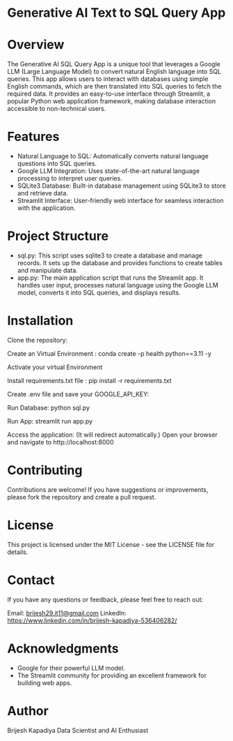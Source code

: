 # Generative AI Text to SQL Query App

# Overview
The Generative AI SQL Query App is a unique tool that leverages a Google LLM (Large Language Model) to convert natural English language into SQL queries. This app allows users to interact with databases using simple English commands, which are then translated into SQL queries to fetch the required data. It provides an easy-to-use interface through Streamlit, a popular Python web application framework, making database interaction accessible to non-technical users.

# Features
- Natural Language to SQL: Automatically converts natural language questions into SQL queries.
- Google LLM Integration: Uses state-of-the-art natural language processing to interpret user queries.
- SQLite3 Database: Built-in database management using SQLite3 to store and retrieve data.
- Streamlit Interface: User-friendly web interface for seamless interaction with the application.

# Project Structure
- sql.py: This script uses sqlite3 to create a database and manage records. It sets up the database and provides functions to create tables and manipulate data.
- app.py: The main application script that runs the Streamlit app. It handles user input, processes natural language using the Google LLM model, converts it into SQL queries, and displays results.

# Installation

Clone the repository:

Create an Virtual Environment : conda create -p health python==3.11 -y

Activate your virtual Environment

Install requirements.txt file : pip install -r requirements.txt

Create .env file and save your GOOGLE_API_KEY:

Run Database: python sql.py

Run App: streamlit run app.py

Access the application: (It will redirect automatically.) Open your browser and navigate to http://localhost:8000

# Contributing
Contributions are welcome! If you have suggestions or improvements, please fork the repository and create a pull request.

# License
This project is licensed under the MIT License - see the LICENSE file for details.

# Contact
If you have any questions or feedback, please feel free to reach out:

Email: brijesh29.it11@gmail.com
LinkedIn: https://www.linkedin.com/in/brijesh-kapadiya-536406282/

# Acknowledgments
- Google for their powerful LLM model.
- The Streamlit community for providing an excellent framework for building web apps.

# Author
Brijesh Kapadiya
Data Scientist and AI Enthusiast



